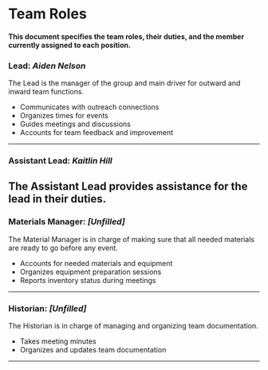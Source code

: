 # Team Roles
#### This document specifies the team roles, their duties, and the member currently assigned to each position.


### Lead: *Aiden Nelson*
The Lead is the manager of the group and main driver for outward and inward team functions.
* Communicates with outreach connections
* Organizes times for events
* Guides meetings and discussions
* Accounts for team feedback and improvement
---

### Assistant Lead: *Kaitlin Hill*
The Assistant Lead provides assistance for the lead in their duties.
---

### Materials Manager: *[Unfilled]*
The Material Manager is in charge of making sure that all needed materials are ready to go before any event.
* Accounts for needed materials and equipment
* Organizes equipment preparation sessions
* Reports inventory status during meetings
---

### Historian: *[Unfilled]*
The Historian is in charge of managing and organizing team documentation.
* Takes meeting minutes
* Organizes and updates team documentation
---
